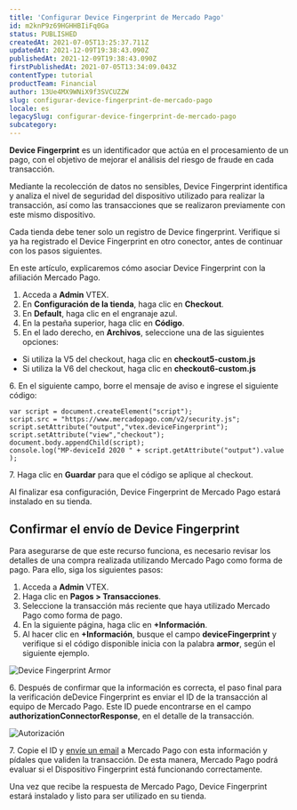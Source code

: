 ```yaml
---
title: 'Configurar Device Fingerprint de Mercado Pago'
id: m2knP9z69HGHHBIiFq0Ga
status: PUBLISHED
createdAt: 2021-07-05T13:25:37.711Z
updatedAt: 2021-12-09T19:38:43.090Z
publishedAt: 2021-12-09T19:38:43.090Z
firstPublishedAt: 2021-07-05T13:34:09.043Z
contentType: tutorial
productTeam: Financial
author: 13Ue4MX9WNiX9f3SVCUZZW
slug: configurar-device-fingerprint-de-mercado-pago
locale: es
legacySlug: configurar-device-fingerprint-de-mercado-pago
subcategory: 
---
```


__Device Fingerprint__ es un identificador que actúa en el procesamiento de un pago, con el objetivo de mejorar el análisis del riesgo de fraude en cada transacción. 

Mediante la recolección de datos no sensibles, Device Fingerprint identifica y analiza el nivel de seguridad del dispositivo utilizado para realizar la transacción, así como las transacciones que se realizaron previamente con este mismo dispositivo.

<div class="alert alert-info">
Cada tienda debe tener solo un registro de Device fingerprint. Verifique si ya ha registrado el Device Fingerprint en otro conector, antes de continuar con los pasos siguientes.
</div>

En este artículo, explicaremos cómo asociar Device Fingerprint con la afiliación Mercado Pago.

1. Acceda a __Admin__ VTEX.
2. En __Configuración de la tienda__, haga clic en __Checkout__.
3. En __Default__, haga clic en el engranaje azul.
4. En la pestaña superior, haga clic en __Código__.
5. En el lado derecho, en __Archivos__, seleccione una de las siguientes opciones:

- Si utiliza la V5 del checkout, haga clic en __checkout5-custom.js__
- Si utiliza la V6 del checkout, haga clic en __checkout6-custom.js__

<ui>
6. En el siguiente campo, borre el mensaje de aviso e ingrese el siguiente código:
</ui>

```
var script = document.createElement("script");
script.src = "https://www.mercadopago.com/v2/security.js";
script.setAttribute("output","vtex.deviceFingerprint");
script.setAttribute("view","checkout");
document.body.appendChild(script);
console.log("MP-deviceId 2020 " + script.getAttribute("output").value );
```

<ui>
  7. Haga clic en <b>Guardar</b> para que el código se aplique al checkout.
</ui>

Al finalizar esa configuración, Device Fingerprint de Mercado Pago estará instalado en su tienda.

## Confirmar el envío de Device Fingerprint

Para asegurarse de que este recurso funciona, es necesario revisar los detalles de una compra realizada utilizando Mercado Pago como forma de pago. Para ello, siga los siguientes pasos:

1. Acceda a __Admin__ VTEX.
2. Haga clic en __Pagos > Transacciones__.
3. Seleccione la transacción más reciente que haya utilizado Mercado Pago como forma de pago. 
4. En la siguiente página, haga clic en __+Información__.
5. Al hacer clic en __+Información__, busque el campo __deviceFingerprint__ y verifique si el  código disponible inicia con la palabra __armor__, según el siguiente ejemplo. 

![Device Fingerprint Armor](//images.ctfassets.net/alneenqid6w5/2py5aLnSL2AZD9U29Bj9Nw/ea05aa211a85d6731b7eb6308ebfd192/DEVICEFINGERPRINTARMOR.png)

<ui>
6. Después de confirmar que la información es correcta, el paso final para la verificación deDevice Fingerprint es enviar el ID de la transacción al equipo de Mercado Pago. Este ID puede encontrarse en el campo <b>authorizationConnectorResponse</b>, en el detalle de la transacción.
  </ui>

  ![Autorización](//images.ctfassets.net/alneenqid6w5/5FTRfpgGc7HJZUNaZicEb4/5c71d9b8d1eed010b71ddb838fd47f19/AUTHORIZATION.png)

<ui>
  7. Copie el ID y <a href=https://www.mercadopago.com.ar/developers/es/support>envíe un email</a> a Mercado Pago con esta información y pídales que validen la transacción. De esta manera, Mercado Pago podrá evaluar si el Dispositivo Fingerprint está funcionando correctamente.
  </ui>

Una vez que recibe la respuesta de Mercado Pago, Device Fingerprint estará instalado y listo para ser utilizado en su tienda.
